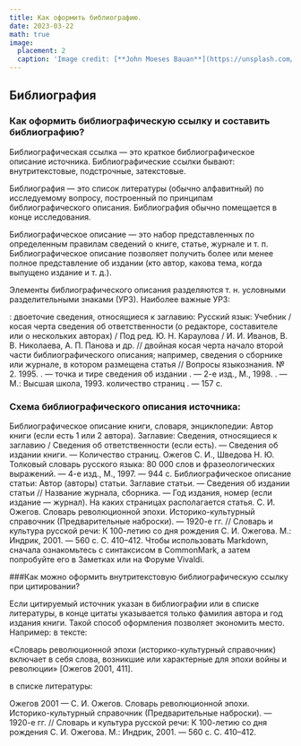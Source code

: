 ```yaml
---
title: Как оформить библиографию.
date: 2023-03-22
math: true
image:
  placement: 2
  caption: 'Image credit: [**John Moeses Bauan**](https://unsplash.com/photos/OGZtQF8iC0g)'
---
```

## Библиография

### Как оформить библиографическую ссылку и составить библиографию?

Библиографическая ссылка — это краткое библиографическое описание источника. Библиографические ссылки бывают: внутритекстовые, подстрочные, затекстовые.
 
Библиография — это список литературы (обычно алфавитный) по исследуемому вопросу, построенный по принципам библиографического описания. Библиография обычно помещается в конце исследования.
 
Библиографическое описание — это набор представленных по определенным правилам сведений о книге, статье, журнале и т. п. Библиографическое описание позволяет получить более или менее полное представление об издании (кто автор, какова тема, когда выпущено издание и т. д.).
 
Элементы библиографического описания разделяются т. н. условными разделительными знаками (УРЗ). Наиболее важные УРЗ:

:	двоеточие	сведения, относящиеся к заглавию:
Русский язык: Учебник
/	косая черта	сведения об ответственности (о редакторе, составителе или о нескольких авторах)
/ Под ред. Ю. Н. Караулова
/ И. И. Иванов, В. В. Николаева, А. П. Панова и др.
//	двойная косая черта	начало второй части библиографического описания; например, сведения о сборнике или журнале, в котором размещена статья
// Вопросы языкознания. № 2. 1995.
. —	точка и тире	сведения об издании
. — 2-е изд., М., 1998.
. — М.: Высшая школа, 1993.
количество страниц
. — 157 с.

### Схема библиографического описания источника:

Библиографическое описание книги, словаря, энциклопедии:
Автор книги (если есть 1 или 2 автора). Заглавие: Сведения, относящиеся к заглавию / Сведения об ответственности (если есть). — Сведения об издании книги. — Количество страниц.
  Ожегов С. И., Шведова Н. Ю. Толковый словарь русского языка: 80 000 слов и фразеологических выражений. — 4-е изд., М., 1997. — 944 с.
Библиографическое описание статьи:
  Автор (авторы) статьи. Заглавие статьи. — Сведения об издании статьи // Название журнала, сборника. — Год издания, номер (если издание — журнал). На каких страницах располагается статья.
С. И. Ожегов. Словарь революционной эпохи. Историко-культурный справочник (Предварительные наброски). — 1920-е гг. // Словарь и культура русской речи: К 100-летию со дня рождения С. И. Ожегова. М.: Индрик, 2001. — 560 с. С. 410–412.
Чтобы использовать Markdown, сначала ознакомьтесь с синтаксисом в CommonMark, а затем попробуйте его в Заметках или на Форуме Vivaldi.

###Как можно оформить внутритекстовую библиографическую ссылку при цитировании?

Если цитируемый источник указан в библиографии или в списке литературы, в конце цитаты указывается только фамилия автора и год издания книги. Такой способ оформления позволяет экономить место. Например:
в тексте:
 
«Словарь революционной эпохи (историко-культурный справочник) включает в себя слова, возникшие или характерные для эпохи войны и революции» [Ожегов 2001, 411].
 
в списке литературы:
 
Ожегов 2001 — С. И. Ожегов. Словарь революционной эпохи. Историко-культурный справочник (Предварительные наброски). — 1920-е гг. // Словарь и культура русской речи: К 100-летию со дня рождения С. И. Ожегова. М.: Индрик, 2001. — 560 с. С. 410–412.

